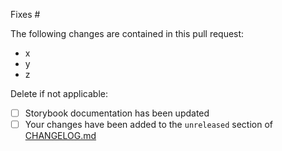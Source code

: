 Fixes #

The following changes are contained in this pull request:

- x
- y
- z

Delete if not applicable:

- [ ] Storybook documentation has been updated
- [ ] Your changes have been added to the `unreleased` section of [CHANGELOG.md](../CHANGELOG.md)
